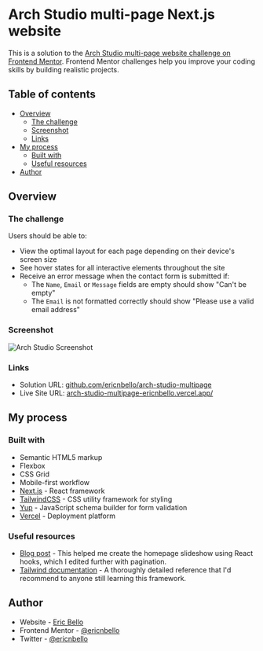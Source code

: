 # Arch Studio multi-page Next.js website

This is a solution to the [Arch Studio multi-page website challenge on Frontend Mentor](https://www.frontendmentor.io/challenges/arch-studio-multipage-website-wNIbOFYR6). Frontend Mentor challenges help you improve your coding skills by building realistic projects.

## Table of contents

- [Overview](#overview)
  - [The challenge](#the-challenge)
  - [Screenshot](#screenshot)
  - [Links](#links)
- [My process](#my-process)
  - [Built with](#built-with)
  - [Useful resources](#useful-resources)
- [Author](#author)

## Overview

### The challenge

Users should be able to:

- View the optimal layout for each page depending on their device's screen size
- See hover states for all interactive elements throughout the site
- Receive an error message when the contact form is submitted if:
  - The `Name`, `Email` or `Message` fields are empty should show "Can't be empty"
  - The `Email` is not formatted correctly should show "Please use a valid email address"

### Screenshot

![Arch Studio Screenshot](./screenshot.png)

### Links

- Solution URL: [github.com/ericnbello/arch-studio-multipage](https://github.com/ericnbello/arch-studio-multipage)
- Live Site URL: [arch-studio-multipage-ericnbello.vercel.app/](https://arch-studio-multipage-ericnbello.vercel.app/)

## My process

### Built with

- Semantic HTML5 markup
- Flexbox
- CSS Grid
- Mobile-first workflow
- [Next.js](https://nextjs.org/) - React framework
- [TailwindCSS](https://tailwindcss.com/) - CSS utility framework for styling
- [Yup](https://github.com/jquense/yup) - JavaScript schema builder for form validation
- [Vercel](https://vercel.com/) - Deployment platform

### Useful resources

- [Blog post](https://javascript.plainenglish.io/creating-a-simple-image-slider-using-react-73a0874119f1) - This helped me create the homepage slideshow using React hooks, which I edited further with pagination. 
- [Tailwind documentation](https://tailwindcss.com/docs) - A thoroughly detailed reference that I'd recommend to anyone still learning this framework.

## Author

- Website - [Eric Bello](https://www.ericnbello.com)
- Frontend Mentor - [@ericnbello](https://www.frontendmentor.io/profile/ericnbello)
- Twitter - [@ericnbello](https://www.twitter.com/ericnbello)